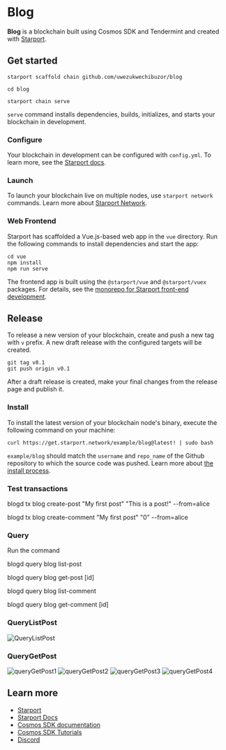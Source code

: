 # Blog
**Blog** is a blockchain built using Cosmos SDK and Tendermint and created with [Starport](https://github.com/tendermint/starport).

## Get started

```
starport scaffold chain github.com/uwezukwechibuzor/blog

cd blog

starport chain serve
```

`serve` command installs dependencies, builds, initializes, and starts your blockchain in development.


### Configure

Your blockchain in development can be configured with `config.yml`. To learn more, see the [Starport docs](https://docs.starport.network).

### Launch

To launch your blockchain live on multiple nodes, use `starport network` commands. Learn more about [Starport Network](https://github.com/tendermint/spn).

### Web Frontend

Starport has scaffolded a Vue.js-based web app in the `vue` directory. Run the following commands to install dependencies and start the app:

```
cd vue
npm install
npm run serve
```

The frontend app is built using the `@starport/vue` and `@starport/vuex` packages. For details, see the [monorepo for Starport front-end development](https://github.com/tendermint/vue).

## Release
To release a new version of your blockchain, create and push a new tag with `v` prefix. A new draft release with the configured targets will be created.

```
git tag v0.1
git push origin v0.1
```

After a draft release is created, make your final changes from the release page and publish it.

### Install
To install the latest version of your blockchain node's binary, execute the following command on your machine:

```
curl https://get.starport.network/example/blog@latest! | sudo bash
```
`example/blog` should match the `username` and `repo_name` of the Github repository to which the source code was pushed. Learn more about [the install process](https://github.com/allinbits/starport-installer).


### Test transactions

blogd tx blog create-post "My first post" "This is a post\!" --from=alice

blogd tx blog create-comment "My first post" "0" --from=alice

### Query

Run the command

blogd query blog list-post

blogd query blog get-post [id]

blogd query blog list-comment

blogd query blog get-comment [id]


### QueryListPost

![QueryListPost](https://user-images.githubusercontent.com/66339097/138137887-c541eacf-a64e-49f4-8855-709b460b58b9.png)

### QueryGetPost

![queryGetPost1](https://user-images.githubusercontent.com/66339097/138137984-f2d05520-0c1a-4b53-82e1-e8ff97f58b17.png)
![queryGetPost2](https://user-images.githubusercontent.com/66339097/138137994-b2623e1a-6f3b-4254-ac77-abb3957820b8.png)
![queryGetPost3](https://user-images.githubusercontent.com/66339097/138138002-1b8747f3-5418-41bf-8b94-406deb2bd5c7.png)
![queryGetPost4](https://user-images.githubusercontent.com/66339097/138138006-3d94a747-2f45-47c0-b2d6-fc805c05b4ed.png)


## Learn more

- [Starport](https://github.com/tendermint/starport)
- [Starport Docs](https://docs.starport.network)
- [Cosmos SDK documentation](https://docs.cosmos.network)
- [Cosmos SDK Tutorials](https://tutorials.cosmos.network)
- [Discord](https://discord.gg/cosmosnetwork)
